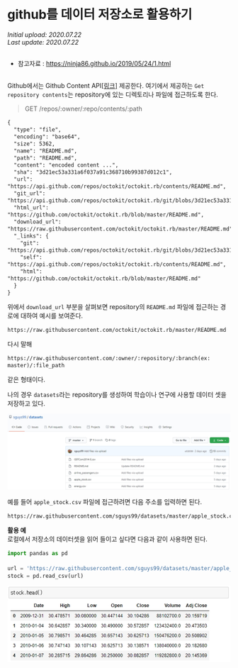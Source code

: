 # github를 데이터 저장소로 활용하기  

*Initial upload: 2020.07.22*  
*Last update: 2020.07.22*   
##
- 참고자료 : https://ninja86.github.io/2019/05/24/1.html  
## 
Github에서는 Github Content API[[링크]](https://developer.github.com/v3/repos/contents/) 제공한다. 여기에서 제공하는 `Get repository contents`는 repository에 있는 디렉토리나 파일에 접근하도록 한다.
 

> GET /repos/:owner/:repo/contents/:path
 
 
```
{
  "type": "file",
  "encoding": "base64",
  "size": 5362,
  "name": "README.md",
  "path": "README.md",
  "content": "encoded content ...",
  "sha": "3d21ec53a331a6f037a91c368710b99387d012c1",
  "url": "https://api.github.com/repos/octokit/octokit.rb/contents/README.md",
  "git_url": "https://api.github.com/repos/octokit/octokit.rb/git/blobs/3d21ec53a331a6f037a91c368710b99387d012c1",
  "html_url": "https://github.com/octokit/octokit.rb/blob/master/README.md",
  "download_url": "https://raw.githubusercontent.com/octokit/octokit.rb/master/README.md",
  "_links": {
    "git": "https://api.github.com/repos/octokit/octokit.rb/git/blobs/3d21ec53a331a6f037a91c368710b99387d012c1",
    "self": "https://api.github.com/repos/octokit/octokit.rb/contents/README.md",
    "html": "https://github.com/octokit/octokit.rb/blob/master/README.md"
  }
}
```  


위에서 `download_url` 부분을 살펴보면 repository의 `README.md` 파일에 접근하는 경로에 대하여 예시를 보여준다.  
 
```
https://raw.githubusercontent.com/octokit/octokit.rb/master/README.md
```


다시 말해  
```
https://raw.githubusercontent.com/:owner/:repository/:branch(ex: master)/:file_path
```
같은 형태이다.  


나의 경우 `datasets`라는 repository를 생성하여 학습이나 연구에 사용할 데이터 셋을 저장하고 있다.  

<img src = '/src/1.1.jpg' width = 1000>


예를 들어 `apple_stock.csv` 파일에 접근하려면 다음 주소를 입력하면 된다.  
```
https://raw.githubusercontent.com/sguys99/datasets/master/apple_stock.csv  
```
 
**활용 예**  
로컬에서 저장소의 데이터셋을 읽어 들이고 싶다면 다음과 같이 사용하면 된다.  


```python
import pandas as pd

url = 'https://raw.githubusercontent.com/sguys99/datasets/master/apple_stock.csv'
stock = pd.read_csv(url)
```  
  
<img src = 'src/1.2.jpg' width = 600>
